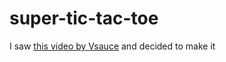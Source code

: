 # super-tic-tac-toe

I saw [this video by Vsauce](https://www.youtube.com/watch?v=_Na3a1ZrX7c) and decided to make it
